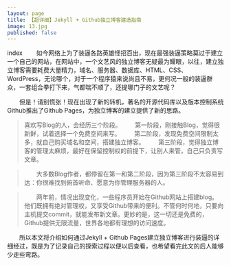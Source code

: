 ```yaml
---
layout: page
title: 【超详细】Jekyll + Github独立博客建造指南
image: 13.jpg
published: false
---
```

index
　　如今网络上为了装逼各路英雄怪招百出，现在最强装逼策略莫过于建立一个自己的网站，在网站中，一个文艺风的独立博客无疑最为耀眼，以往，建立独立博客需要耗费大量精力，域名、服务器、数据库、HTML、CSS、WordPress，无论哪个，对于一个程序猿来说尚且不易，更何况一般的装逼群众，一套组合拳打下来，气都喘不顺了，还提哪门子的文艺呢？

　　但是！请别慌张！现在出现了新的转机，著名的开源代码库以及版本控制系统Github推出了Github Pages，为独立博客的建立提供了新的思路。

>喜欢写Blog的人，会经历三个阶段。
　　第一阶段，刚接触Blog，觉得很新鲜，试着选择一个免费空间来写。
　　第二阶段，发现免费空间限制太多，就自己购买域名和空间，搭建独立博客。
　　第三阶段，觉得独立博客的管理太麻烦，最好在保留控制权的前提下，让别人来管，自己只负责写文章。

>　　大多数Blog作者，都停留在第一和第二阶段，因为第三阶段不太容易到达：你很难找到俯首听命、愿意为你管理服务器的人。

>　　两年前，情况出现变化，一些程序员开始在Github网站上搭建blog。他们既拥有绝对管理权，又享受Github带来的便利。不管何时何地，只要向主机提交commit，就能发布新文章。更妙的是，这一切还是免费的，Github提供无限流量，世界各地都有理想的访问速度。

　　所以本文将介绍如何通过Jekyll + Github Pages建立独立博客进行装逼的详细经过，既是为了记录自己的探索过程以便以后查看，也希望看完此文的后人能够少走些弯路。